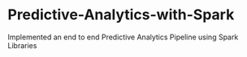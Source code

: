 # Predictive-Analytics-with-Spark
Implemented an end to end Predictive Analytics Pipeline using Spark Libraries

